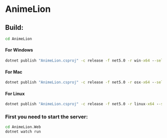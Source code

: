 # AnimeLion

## Build:

```cmd
cd AnimeLion
```

#### For Windows
```cmd
dotnet publish "AnimeLion.csproj" -c release -f net5.0 -r win-x64 --self-contained
```
#### For Mac
```cmd
dotnet publish "AnimeLion.csproj" -c release -f net5.0 -r osx-x64 --self-contained
```

#### For Linux
```cmd
dotnet publish "AnimeLion.csproj" -c release -f net5.0 -r linux-x64 --self-contained
```


### First you need to start the server:
```cmd
cd AnimeLion.Web
dotnet watch run
```
